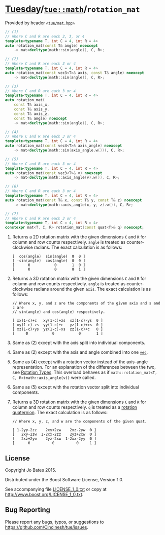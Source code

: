 [Tuesday](../../../README.md)/[`tue::math`](../../namespaces/tue/math.md)/`rotation_mat`
========================================================================================
Provided by header [`<tue/mat.hpp>`](../../headers/mat.md)

```c++
// (1)
// Where C and R are each 2, 3, or 4
template<typename T, int C = 4, int R = 4>
auto rotation_mat(const T& angle) noexcept
    -> mat<decltype(math::sin(angle)), C, R>;

// (2)
// Where C and R are each 3 or 4
template<typename T, int C = 4, int R = 4>
auto rotation_mat(const vec3<T>& axis, const T& angle) noexcept
    -> mat<decltype(math::sin(angle)), C, R>;

// (3)
// Where C and R are each 3 or 4
template<typename T, int C = 4, int R = 4>
auto rotation_mat(
    const T& axis_x,
    const T& axis_y,
    const T& axis_z,
    const T& angle) noexcept
    -> mat<decltype(math::sin(angle)), C, R>;

// (4)
// Where C and R are each 3 or 4
template<typename T, int C = 4, int R = 4>
auto rotation_mat(const vec4<T>& axis_angle) noexcept
    -> mat<decltype(math::sin(axis_angle.w())), C, R>;

// (5)
// Where C and R are each 3 or 4
template<typename T, int C = 4, int R = 4>
auto rotation_mat(const vec3<T>& v) noexcept
    -> mat<decltype(math::axis_angle(v).w()), C, R>;

// (6)
// Where C and R are each 3 or 4
template<typename T, int C = 4, int R = 4>
auto rotation_mat(const T& x, const T& y, const T& z) noexcept
    -> mat<decltype(math::axis_angle(x, y, z).w()), C, R>;

// (7)
// Where C and R are each 3 or 4
template<typename T, int C = 4, int R = 4>
constexpr mat<T, C, R> rotation_mat(const quat<T>& q) noexcept;
```

1. Returns a 2D rotation matrix with the given dimensions `C` and `R` for column
   and row counts respectively. `angle` is treated as counter-clockwise radians.
   The exact calculation is as follows:
   ```
   [  cos(angle)  sin(angle)  0  0 ]
   [ -sin(angle)  cos(angle)  0  0 ]
   [      0           0       1  0 ]
   [      0           0       0  1 ]
   ```

2. Returns a 3D rotation matrix with the given dimensions `C` and `R` for column
   and row counts respectively. `angle` is treated as counter-clockwise radians
   around the given `axis`. The exact calculation is as follows:
   ```
   // Where x, y, and z are the components of the given axis and s and c are
   // sin(angle) and cos(angle) respectively.

   [ xx(1-c)+c   xy(1-c)+zs  xz(1-c)-ys  0 ]
   [ xy(1-c)-zs  yy(1-c)+c   yz(1-c)+xs  0 ]
   [ xz(1-c)+ys  yz(1-c)-xs  zz(1-c)+c   0 ]
   [     0           0           0       1 ]
   ```

3. Same as (2) except with the axis split into individual components.

4. Same as (2) except with the axis and angle combined into one
   [`vec`](../../headers/vec.md).

5. Same as (4) except with a rotation vector instead of the axis-angle
   representation. For an explanation of the differences between the two, see
   [Rotation Types](../../other/rotation_types.md). This overload behaves as if
   `math::rotation_mat<T, C, R>(math::axis_angle(v))` were called.

6. Same as (5) except with the rotation vector split into individual components.

7. Returns a 3D rotation matrix with the given dimensions `C` and `R` for column
   and row counts respectively. `q` is treated as a
   [rotation quaternion](../../other/rotation_types.md). The exact calculation
   is as follows:
   ```
   // Where x, y, z, and w are the components of the given quat.

   [ 1-2yy-2zz    2xy+2zw    2xz-2yw  0 ]
   [   2xy-2zw  1-2xx-2zz    2yz+2xw  0 ]
   [   2xz+2yw    2yz-2xw  1-2xx-2yy  0 ]
   [      0          0          0     1 ]
   ```

License
-------
Copyright Jo Bates 2015.

Distributed under the Boost Software License, Version 1.0.

See accompanying file [LICENSE_1_0.txt](../../../LICENSE_1_0.txt) or copy at
http://www.boost.org/LICENSE_1_0.txt.

Bug Reporting
-------------
Please report any bugs, typos, or suggestions to
https://github.com/Cincinesh/tue/issues.
